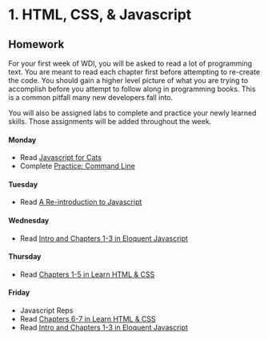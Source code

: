 # 1. HTML, CSS, & Javascript

## Homework

For your first week of WDI, you will be asked to read a lot of programming text. You are meant to read each chapter first before attempting to re-create the code. You should gain a higher level picture of what you are trying to accomplish before you attempt to follow along in programming books. This is a common pitfall many new developers fall into.

You will also be assigned labs to complete and practice your newly learned skills. Those assignments will be added throughout the week.

#### Monday

- Read [Javascript for Cats](http://jsforcats.com/)
- Complete [Practice: Command Line](01_front_end_fundamentals/d01_workhop_cli.md)

#### Tuesday

- Read [A Re-introduction to Javascript](https://developer.mozilla.org/en-US/docs/Web/JavaScript/A_re-introduction_to_JavaScript)

#### Wednesday

- Read [Intro and Chapters 1-3 in Eloquent Javascript](http://eloquentjavascript.net/)

#### Thursday

- Read [Chapters 1-5 in Learn HTML & CSS](http://learn.shayhowe.com/)

#### Friday

- Javascript Reps
- Read [Chapters 6-7 in Learn HTML & CSS](http://learn.shayhowe.com/)
- Read [Intro and Chapters 1-3 in Eloquent Javascript](http://eloquentjavascript.net/)
